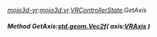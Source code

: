 _[mojo3d-vr](../../modules/mojo3d-vr/mojo3d-vr-module.md):[mojo3d.vr](../../modules/mojo3d/mojo3d-vr.md).[VRControllerState](../../modules/mojo3d/mojo3d-vr-vrcontrollerstate.md).GetAxis_
##### Method GetAxis:[std.geom.Vec2f](../../modules/std/std-geom-vec2f.md)( axis:[VRAxis](../../modules/mojo3d-vr/mojo3d-vr-vraxis.md) )
